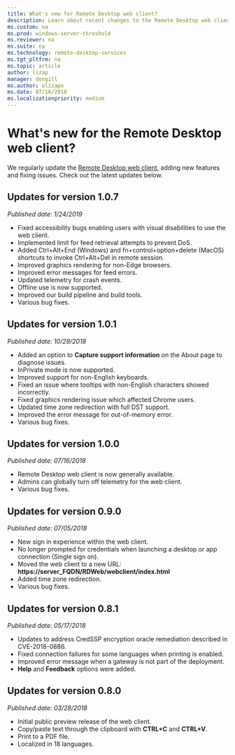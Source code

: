 ```yaml
---
title: What's new for Remote Desktop web client?
description: Learn about recent changes to the Remote Desktop web client
ms.custom: na
ms.prod: windows-server-threshold
ms.reviewer: na
ms.suite: na
ms.technology: remote-desktop-services
ms.tgt_pltfrm: na
ms.topic: article
author: lizap
manager: dongill
ms.author: elizapo
ms.date: 07/16/2018
ms.localizationpriority: medium
---
```

# What's new for the Remote Desktop web client?

We regularly update the [Remote Desktop web client](remote-desktop-web-client.md), adding new features and fixing issues. Check out the latest updates below.

## Updates for version 1.0.7
*Published date: 1/24/2019*

- Fixed accessibility bugs enabling users with visual disabilities to use the web client.
- Implemented limit for feed retrieval attempts to prevent DoS.
- Added Ctrl+Alt+End (Windows) and fn+control+option+delete (MacOS) shortcuts to invoke Ctrl+Alt+Del in remote session.
- Improved graphics rendering for non-Edge browsers.
- Improved error messages for feed errors. 
- Updated telemetry for crash events.
- Offline use is now supported.
- Improved our build pipeline and build tools.
- Various bug fixes.

## Updates for version 1.0.1
*Published date: 10/29/2018*

- Added an option to **Capture support information** on the About page to diagnose issues.
- InPrivate mode is now supported.
- Improved support for non-English keyboards.
- Fixed an issue where tooltips with non-English characters showed incorrectly.
- Fixed graphics rendering issue which affected Chrome users.
- Updated time zone redirection with full DST support.
- Improved the error message for out-of-memory error.
- Various bug fixes.

## Updates for version 1.0.0
*Published date: 07/16/2018*

- Remote Desktop web client is now generally available.
- Admins can globally turn off telemetry for the web client.
- Various bug fixes.

## Updates for version 0.9.0
*Published date: 07/05/2018*

- New sign in experience within the web client.
- No longer prompted for credentials when launching a desktop or app connection (Single sign on).
- Moved the web client to a new URL: **https://server_FQDN/RDWeb/webclient/index.html**
- Added time zone redirection.
- Various bug fixes.

## Updates for version 0.8.1
*Published date: 05/17/2018*

- Updates to address CredSSP encryption oracle remediation described in CVE-2018-0886.
- Fixed connection failures for some languages when printing is enabled.
- Improved error message when a gateway is not part of the deployment.
- **Help** and **Feedback** options were added.

## Updates for version 0.8.0
*Published date: 03/28/2018*

- Initial public preview release of the web client.
- Copy/paste text through the clipboard with **CTRL+C** and **CTRL+V**.
- Print to a PDF file.
- Localized in 18 languages.
 
